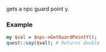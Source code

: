 gets a npc guard point y.
### Example

```perl
my $val = $npc->GetGuardPointY();
quest::say($val); # Returns double
```